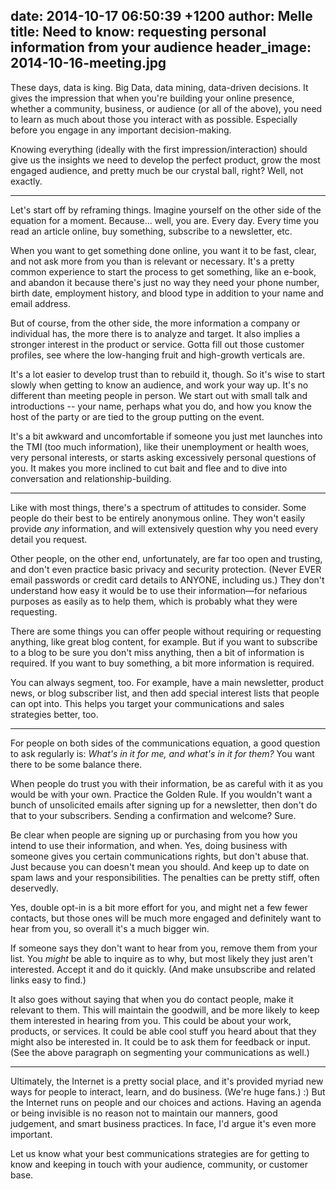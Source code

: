 date: 2014-10-17 06:50:39 +1200
author: Melle
title: Need to know: requesting personal information from your audience
header_image: 2014-10-16-meeting.jpg
----

<!-- excerpt -->

These days, data is king. Big Data, data mining, data-driven decisions. It gives the impression that when you're building your online presence, whether a community, business, or audience (or all of the above), you need to learn as much about those you interact with as possible. Especially before you engage in any important decision-making. 

Knowing everything (ideally with the first impression/interaction) should give us the insights we need to develop the perfect product, grow the most engaged audience, and pretty much be our crystal ball, right? Well, not exactly.

<!-- /excerpt -->

***

Let's start off by reframing things. Imagine yourself on the other side of the equation for a moment. Because... well, you are. Every day. Every time you read an article online, buy something, subscribe to a newsletter, etc.

When you want to get something done online, you want it to be fast, clear, and not ask more from you than is relevant or necessary. It's a pretty common experience to start the process to get something, like an e-book, and abandon it because there's just no way they need your phone number, birth date, employment history, and blood type in addition to your name and email address. 

But of course, from the other side, the more information a company or individual has, the more there is to analyze and target. It also implies a stronger interest in the product or service. Gotta fill out those customer profiles, see where the low-hanging fruit and high-growth verticals are. 

It's a lot easier to develop trust than to rebuild it, though. So it's wise to start slowly when getting to know an audience, and work your way up. It's no different than meeting people in person. We start out with small talk and introductions -- your name, perhaps what you do, and how you know the host of the party or are tied to the group putting on the event. 

It's a bit awkward and uncomfortable if someone you just met launches into the TMI (too much information), like their unemployment or health woes, very personal interests, or starts asking excessively personal questions of you. It makes you more inclined to cut bait and flee and to dive into conversation and relationship-building.

***

Like with most things, there's a spectrum of attitudes to consider. Some people do their best to be entirely anonymous online. They won't easily provide *any* information, and will extensively question why you need every detail you request.

Other people, on the other end, unfortunately, are far too open and trusting, and don't even practice basic privacy and security protection. (Never EVER email passwords or credit card details to ANYONE, including us.) They don't understand how easy it would be to use their information—for nefarious purposes as easily as to help them, which is probably what they were requesting.

There are some things you can offer people without requiring or requesting anything, like great blog content, for example. But if you want to subscribe to a blog to be sure you don't miss anything, then a bit of information is required. If you want to buy something, a bit more information is required. 

You can always segment, too. For example, have a main newsletter, product news, or blog subscriber list, and then add special interest lists that people can opt into. This helps you target your communications and sales strategies better, too.

***

For people on both sides of the communications equation, a good question to ask regularly is: *What's in it for me, and what's in it for them?* You want there to be some balance there.

When people do trust you with their information, be as careful with it as you would be with your own. Practice the Golden Rule. If you wouldn't want a bunch of unsolicited emails after signing up for a newsletter, then don't do that to your subscribers. Sending a confirmation and welcome? Sure. 

Be clear when people are signing up or purchasing from you how you intend to use their information, and when. Yes, doing business with someone gives you certain communications rights, but don't abuse that. Just because you can doesn't mean you should. And keep up to date on spam laws and your responsibilities. The penalties can be pretty stiff, often deservedly. 

Yes, double opt-in is a bit more effort for you, and might net a few fewer contacts, but those ones will be much more engaged and definitely want to hear from you, so overall it's a much bigger win. 

If someone says they don't want to hear from you, remove them from your list. You *might* be able to inquire as to why, but most likely they just aren't interested. Accept it and do it quickly. (And make unsubscribe and related links easy to find.)

It also goes without saying that when you do contact people, make it relevant to them. This will maintain the goodwill, and be more likely to keep them interested in hearing from you. This could be about your work, products, or services. It could be able cool stuff you heard about that they might also be interested in. It could be to ask them for feedback or input. (See the above paragraph on segmenting your communications as well.)

***

Ultimately, the Internet is a pretty social place, and it's provided myriad new ways for people to interact, learn, and do business. (We're huge fans.) :) But the Internet runs on people and our choices and actions. Having an agenda or being invisible is no reason not to maintain our manners, good judgement, and smart business practices. In face, I'd argue it's even more important.

Let us know what your best communications strategies are for getting to know and keeping in touch with your audience, community, or customer base.